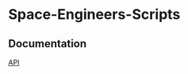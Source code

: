# Space-Engineers-Scripts

## Documentation

[API](https://github.com/malware-dev/MDK-SE/wiki/Api-Index)